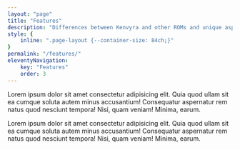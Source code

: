 ```yaml
---
layout: "page"
title: "Features"
description: "Differences between Kenvyra and other ROMs and unique aspects"
style: {
    inline: ".page-layout {--container-size: 84ch;}"
}
permalink: "/features/"
eleventyNavigation:
    key: "Features"
    order: 3
---
```


Lorem ipsum dolor sit amet consectetur adipisicing elit. Quia quod ullam sit ea cumque soluta autem minus accusantium! Consequatur aspernatur rem natus quod nesciunt tempora! Nisi, quam veniam! Minima, earum.

Lorem ipsum dolor sit amet consectetur adipisicing elit. Quia quod ullam sit ea cumque soluta autem minus accusantium! Consequatur aspernatur rem natus quod nesciunt tempora! Nisi, quam veniam! Minima, earum.
